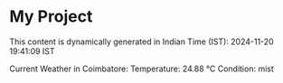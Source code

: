 # My Project

This content is dynamically generated in Indian Time (IST): 2024-11-20 19:41:09 IST


Current Weather in Coimbatore:
Temperature: 24.88 °C
Condition: mist
